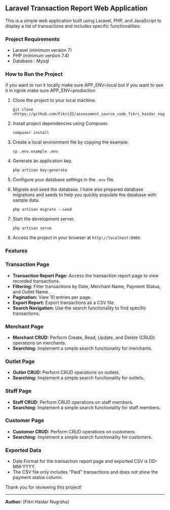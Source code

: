 ## Laravel Transaction Report Web Application

This is a simple web application built using Laravel, PHP, and JavaScript to display a list of transactions and includes specific functionalities.

### Project Requirements

- Laravel (minimum version 7)
- PHP (minimum version 7.4)
- Database : Mysql

### How to Run the Project

if you want to run it locally make sure APP_ENV=local 
but if you want to see it in ngrok make sure APP_ENV=production

1. Clone the project to your local machine.
   ```
   git clone <https://github.com/Fikri32/assessment_source_code_fikri_haidar_nugraha.git>
   ```

2. Install project dependencies using Composer.
   ```
   composer install
   ```

3. Create a local environment file by copying the example.
   ```
   cp .env.example .env
   ```

4. Generate an application key.
   ```
   php artisan key:generate
   ```

5. Configure your database settings in the `.env` file.

6. Migrate and seed the database.
    I have also prepared database migrations and seeds to help you quickly populate the database with sample data.
   ```
   php artisan migrate --seed
   ```

7. Start the development server.
   ```
   php artisan serve
   ```

8. Access the project in your browser at `http://localhost:8000`.

### Features

### Transaction Page
- **Transaction Report Page:** Access the transaction report page to view recorded transactions.
- **Filtering:** Filter transactions by Date, Merchant Name, Payment Status, and Outlet Name.
- **Pagination:** View 10 entries per page.
- **Export Report:** Export transactions as a CSV file.
- **Search Navigation:** Use the search functionality to find specific transactions.

### Merchant Page
- **Merchant CRUD:** Perform Create, Read, Update, and Delete (CRUD) operations on merchants.
- **Searching:** Implement a simple search functionality for merchants.

### Outlet Page 
- **Outlet CRUD:** Perform CRUD operations on outlets.
- **Searching:** Implement a simple search functionality for outlets.

### Staff Page 
- **Staff CRUD:** Perform CRUD operations on staff members.
- **Searching:** Implement a simple search functionality for staff members.

### Customer Page 
- **Customer CRUD:** Perform CRUD operations on customers.
- **Searching:** Implement a simple search functionality for customers.

### Exported Data

- Date Format for the transaction report page and exported CSV is DD-MM-YYYY.
- The CSV file only includes "Paid" transactions and does not show the payment status column.



Thank you for reviewing this project!

---

**Author:** [Fikri Haidar Nugraha]  
